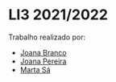 # LI3 2021/2022


Trabalho realizado por:
 

- [Joana Branco](https://github.com/joanabranco)
- [Joana Pereira](https://github.com/JoanaP02)
- [Marta Sá](https://github.com/findingmarta)
  

